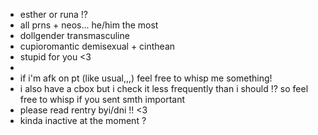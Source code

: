 - esther or runa !?
- all prns + neos... he/him the most
- dollgender transmasculine
- cupioromantic demisexual + cinthean
- stupid for you <3
- 
- if i'm afk on pt (like usual,,,) feel free to whisp me something!
- i also have a cbox but i check it less frequently than i should !? so feel free to whisp if you sent smth important
- please read rentry byi/dni !! <3
- kinda inactive at the moment ?
